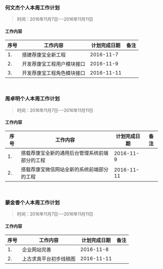 

### 何文杰个人本周工作计划

> 时间：2016年11月7日---2016年11月11日

#### 工作内容

<table>
    <thead>
          <tr>
              <th>序号</th>
              <th>工作内容</th>
              <th>计划完成日期</th>
              <th>备注</th>
          </tr>
    </thead>
    <tbody>
          <tr>
              <td>1.</td>
              <td>搭建荐康宝全新工程</td>
              <td>2016-11-7</td>
              <td></td>
          </tr>
          <tr>
              <td>2.</td>
              <td>开发荐康宝工程用户模块接口</td>
              <td>2016-11-9</td>
              <td></td>
          </tr>
          <tr>
                <td>3.</td>
                <td>开发荐康宝工程角色模块接口</td>
                <td>2016-11-11</td>
                <td></td>
            </tr>
  </tbody>
</table>

<br>

### 周卓明个人本周工作计划

> 时间：2016年11月7日---2016年11月11日

#### 工作内容

<table>
    <thead>
          <tr>
              <th>序号</th>
              <th>工作内容</th>
              <th>计划完成日期</th>
              <th>备注</th>
          </tr>
    </thead>
    <tbody>
          <tr>
              <td>1.</td>
              <td>搭载荐康宝全新的通用后台管理系统前端部分的工程 </td>
              <td>2016-11-9</td>
              <td></td>
          </tr>
          <tr>
              <td>2.</td>
              <td>搭载荐康宝微信网站全新的系统前端部分的工程</td>
              <td>2016-11-11</td>
              <td></td>
          </tr>
  </tbody>
</table>

<br>

### 蒙金香个人本周工作计划

> 时间：2016年11月7日---2016年11月11日

#### 工作内容

<table>
    <thead>
          <tr>
              <th>序号</th>
              <th>工作内容</th>
              <th>计划完成日期</th>
              <th>备注</th>
          </tr>
    </thead>
    <tbody>
          <tr>
              <td>1.</td>
              <td>企业网站完善</td>
              <td>2016-11-8</td>
              <td></td>
          </tr>
          <tr>
              <td>2.</td>
              <td>上古求真平台初步线稿图</td>
              <td>2016-11-11</td>
              <td></td>
          </tr>
  </tbody>
</table>



